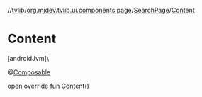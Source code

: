 //[tvlib](../../../index.md)/[org.mjdev.tvlib.ui.components.page](../index.md)/[SearchPage](index.md)/[Content](-content.md)

# Content

[androidJvm]\

@[Composable](https://developer.android.com/reference/kotlin/androidx/compose/runtime/Composable.html)

open override fun [Content](-content.md)()
